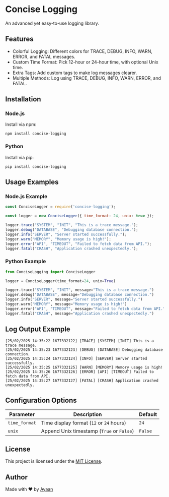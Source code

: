 # Concise Logging
An advanced yet easy-to-use logging library.

## Features
- Colorful Logging: Different colors for TRACE, DEBUG, INFO, WARN, ERROR, and FATAL messages.  
- Custom Time Format: Pick 12-hour or 24-hour time, with optional Unix time.  
- Extra Tags: Add custom tags to make log messages clearer.  
- Multiple Methods: Log using TRACE, DEBUG, INFO, WARN, ERROR, and FATAL.  

## Installation
### Node.js  
Install via npm:
```
npm install concise-logging
```

### Python  
Install via pip:
```
pip install concise-logging
```

## Usage Examples
### Node.js Example
```js
const ConciseLogger = require('concise-logging');

const logger = new ConciseLogger({ time_format: 24, unix: true });

logger.trace("SYSTEM", "INIT", "This is a trace message.");
logger.debug("DATABASE", "Debugging database connection.");
logger.info("SERVER", "Server started successfully.");
logger.warn("MEMORY", "Memory usage is high!");
logger.error("API", "TIMEOUT", "Failed to fetch data from API.");
logger.fatal("CRASH", "Application crashed unexpectedly.");
```

### Python Example
```python
from ConciseLogging import ConciseLogger

logger = ConciseLogger(time_format=24, unix=True)

logger.trace("SYSTEM", "INIT", message="This is a trace message.")
logger.debug("DATABASE", message="Debugging database connection.")
logger.info("SERVER", message="Server started successfully.")
logger.warn("MEMORY", message="Memory usage is high!")
logger.error("API", "TIMEOUT", message="Failed to fetch data from API.")
logger.fatal("CRASH", message="Application crashed unexpectedly.")
```

## Log Output Example
```
[25/02/2025 14:35:22 1677332122] [TRACE] [SYSTEM] [INIT] This is a trace message.
[25/02/2025 14:35:23 1677332123] [DEBUG] [DATABASE] Debugging database connection.
[25/02/2025 14:35:24 1677332124] [INFO] [SERVER] Server started successfully.
[25/02/2025 14:35:25 1677332125] [WARN] [MEMORY] Memory usage is high!
[25/02/2025 14:35:26 1677332126] [ERROR] [API] [TIMEOUT] Failed to fetch data from API.
[25/02/2025 14:35:27 1677332127] [FATAL] [CRASH] Application crashed unexpectedly.
```

## Configuration Options
| Parameter     | Description                                 | Default |
|---------------|---------------------------------------------|---------|
| `time_format` | Time display format (`12` or `24` hours)     | `24`    |
| `unix`        | Append Unix timestamp (`True` or `False`)    | `False` |

## License
This project is licensed under the [MIT License](https://rusky.is-a.dev/cdn/licenses/MIT.txt).

## Author
Made with ♥ by [Ayaan](https://rusky.is-a.dev?ref=github)

